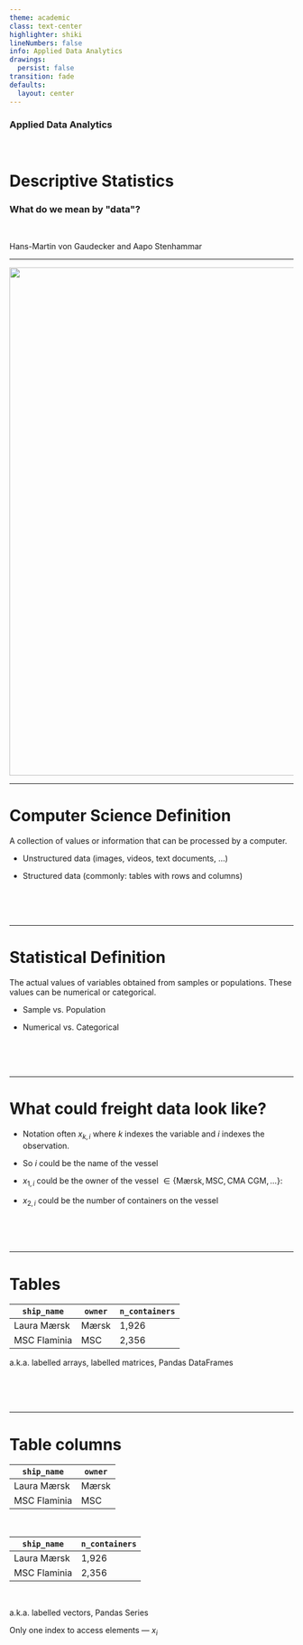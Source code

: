 ```yaml
---
theme: academic
class: text-center
highlighter: shiki
lineNumbers: false
info: Applied Data Analytics
drawings:
  persist: false
transition: fade
defaults:
  layout: center
---
```


### Applied Data Analytics

<br/>

# Descriptive Statistics

### What do we mean by "data"?

<br/>

Hans-Martin von Gaudecker and Aapo Stenhammar

---

<center>
<img src="/container-port.png" width=900>
</center>

---

# Computer Science Definition

A collection of values or information that can be processed by a computer.

- Unstructured data (images, videos, text documents, ...)

- Structured data (commonly: tables with rows and columns)

<br/>
<br/>
<br/>

---

# Statistical Definition

The actual values of variables obtained from samples or populations. These values can be
numerical or categorical.

- Sample vs. Population

- Numerical vs. Categorical

<br/>
<br/>
<br/>

---

# What could freight data look like?

- Notation often $x_{k, i}$ where $k$ indexes the variable and $i$ indexes the
  observation.

- So $i$ could be the name of the vessel

- $x_{1, i}$ could be the owner of the vessel $\in \{ \text{Mærsk}, \text{MSC},
  \text{CMA CGM}, \ldots \}$:

- $x_{2, i}$ could be the number of containers on the vessel

<br/>
<br/>
<br/>

---

# Tables

| `ship_name`  | `owner` | `n_containers` |
| ------------ | ------- | -------------- |
| Laura Mærsk  | Mærsk   | 1,926          |
| MSC Flaminia | MSC     | 2,356          |

a.k.a. labelled arrays, labelled matrices, Pandas DataFrames



<br/>
<br/>
<br/>

---

# Table columns


| `ship_name`  | `owner` |
| ------------ | ------- |
| Laura Mærsk  | Mærsk   |
| MSC Flaminia | MSC     |

<br/>

| `ship_name`  |`n_containers` |
| ------------ |-------------- |
| Laura Mærsk  |1,926          |
| MSC Flaminia |2,356          |

<br/>

a.k.a. labelled vectors, Pandas Series

Only one index to access elements — $x_{i}$

<br/>
<br/>
<br/>
